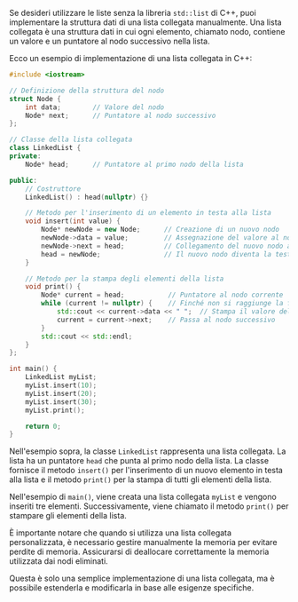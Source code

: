 Se desideri utilizzare le liste senza la libreria `std::list` di C++, puoi implementare la struttura dati di una lista collegata manualmente. Una lista collegata è una struttura dati in cui ogni elemento, chiamato nodo, contiene un valore e un puntatore al nodo successivo nella lista.

Ecco un esempio di implementazione di una lista collegata in C++:

```cpp
#include <iostream>

// Definizione della struttura del nodo
struct Node {
    int data;        // Valore del nodo
    Node* next;      // Puntatore al nodo successivo
};

// Classe della lista collegata
class LinkedList {
private:
    Node* head;      // Puntatore al primo nodo della lista

public:
    // Costruttore
    LinkedList() : head(nullptr) {}

    // Metodo per l'inserimento di un elemento in testa alla lista
    void insert(int value) {
        Node* newNode = new Node;      // Creazione di un nuovo nodo
        newNode->data = value;         // Assegnazione del valore al nodo
        newNode->next = head;          // Collegamento del nuovo nodo al nodo precedente
        head = newNode;                // Il nuovo nodo diventa la testa della lista
    }

    // Metodo per la stampa degli elementi della lista
    void print() {
        Node* current = head;           // Puntatore al nodo corrente
        while (current != nullptr) {    // Finché non si raggiunge la fine della lista
            std::cout << current->data << " ";  // Stampa il valore del nodo corrente
            current = current->next;    // Passa al nodo successivo
        }
        std::cout << std::endl;
    }
};

int main() {
    LinkedList myList;
    myList.insert(10);
    myList.insert(20);
    myList.insert(30);
    myList.print();

    return 0;
}
```

Nell'esempio sopra, la classe `LinkedList` rappresenta una lista collegata. La lista ha un puntatore `head` che punta al primo nodo della lista. La classe fornisce il metodo `insert()` per l'inserimento di un nuovo elemento in testa alla lista e il metodo `print()` per la stampa di tutti gli elementi della lista.

Nell'esempio di `main()`, viene creata una lista collegata `myList` e vengono inseriti tre elementi. Successivamente, viene chiamato il metodo `print()` per stampare gli elementi della lista.

È importante notare che quando si utilizza una lista collegata personalizzata, è necessario gestire manualmente la memoria per evitare perdite di memoria. Assicurarsi di deallocare correttamente la memoria utilizzata dai nodi eliminati.

Questa è solo una semplice implementazione di una lista collegata, ma è possibile estenderla e modificarla in base alle esigenze specifiche.